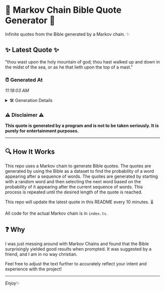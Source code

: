 # 📖 Markov Chain Bible Quote Generator 📖

Infinite quotes from the Bible generated by a Markov chain. ✨

## ✨ Latest Quote ✨
"thou wast upon the holy mountain of god; thou hast walked up and down in the midst of the sea, or as he that lieth upon the top of a mast."

### ⏰ Generated At
*11:18:03 AM*

<details>
    <summary>🛠️ Generation Details</summary>
    <p>
        <strong>🌱 Seed:</strong> thou<br>
        <strong>🔄 Iterations:</strong> 30<br>
        <strong>📜 Context History:</strong><br>[ thou ]: wast<br>[ thou, wast ]: upon<br>[ thou, wast, upon ]: the<br>[ thou, wast, upon, the ]: holy<br>[ thou, wast, upon, the, holy ]: mountain<br>[ thou, wast, upon, the, holy, mountain ]: of<br>[ wast, upon, the, holy, mountain, of ]: god;<br>[ upon, the, holy, mountain, of, god; ]: thou<br>[ the, holy, mountain, of, god;, thou ]: hast<br>[ holy, mountain, of, god;, thou, hast ]: walked<br>[ mountain, of, god;, thou, hast, walked ]: up<br>[ of, god;, thou, hast, walked, up ]: and<br>[ god;, thou, hast, walked, up, and ]: down<br>[ thou, hast, walked, up, and, down ]: in<br>[ hast, walked, up, and, down, in ]: the<br>[ walked, up, and, down, in, the ]: midst<br>[ up, and, down, in, the, midst ]: of<br>[ and, down, in, the, midst, of ]: the<br>[ down, in, the, midst, of, the ]: sea,<br>[ in, the, midst, of, the, sea, ]: or<br>[ the, midst, of, the, sea,, or ]: as<br>[ midst, of, the, sea,, or, as ]: he<br>[ of, the, sea,, or, as, he ]: that<br>[ the, sea,, or, as, he, that ]: lieth<br>[ sea,, or, as, he, that, lieth ]: upon<br>[ or, as, he, that, lieth, upon ]: the<br>[ as, he, that, lieth, upon, the ]: top<br>[ he, that, lieth, upon, the, top ]: of<br>[ that, lieth, upon, the, top, of ]: a<br>[ lieth, upon, the, top, of, a ]: mast.<br>
    </p>
</details>

### ⚠️ Disclaimer ⚠️
**This quote is generated by a program and is not to be taken seriously. It is purely for entertainment purposes.**

---

## 🔍 How It Works

This repo uses a Markov chain to generate Bible quotes. The quotes are generated by using the Bible as a dataset to find the probability of a word appearing after a sequence of words. The quotes are generated by starting with a random word and then selecting the next word based on the probability of it appearing after the current sequence of words. This process is repeated until the desired length of the quote is reached.

This repo will update the latest quote in this README every 10 minutes. ⏳

All code for the actual Markov chain is in `index.ts`.

## ❓ Why

I was just messing around with Markov Chains and found that the Bible surprisingly yielded good results when prompted. 
It was suggested by a friend, and I am in no way christian.

Feel free to adjust the text further to accurately reflect your intent and experience with the project!

---

*Enjoy*✨

